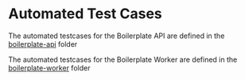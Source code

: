 # Automated Test Cases

The automated testcases for the Boilerplate API are defined in the [boilerplate-api](boilerplate-api) folder

The automated testcases for the Boilerplate Worker are defined in the [boilerplate-worker](boilerplate-worker) folder
